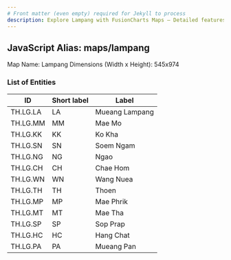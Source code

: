 ```yaml
---
# Front matter (even empty) required for Jekyll to process
description: Explore Lampang with FusionCharts Maps – Detailed features for seamless integration. Try now & enhance your data visualization today! 
---
```


## JavaScript Alias: maps/lampang

Map Name: Lampang
Dimensions (Width x Height): 545x974

### List of Entities

| ID       | Short label | Label          |
| -------- | ----------- | -------------- |
| TH.LG.LA | LA          | Mueang Lampang |
| TH.LG.MM | MM          | Mae Mo         |
| TH.LG.KK | KK          | Ko Kha         |
| TH.LG.SN | SN          | Soem Ngam      |
| TH.LG.NG | NG          | Ngao           |
| TH.LG.CH | CH          | Chae Hom       |
| TH.LG.WN | WN          | Wang Nuea      |
| TH.LG.TH | TH          | Thoen          |
| TH.LG.MP | MP          | Mae Phrik      |
| TH.LG.MT | MT          | Mae Tha        |
| TH.LG.SP | SP          | Sop Prap       |
| TH.LG.HC | HC          | Hang Chat      |
| TH.LG.PA | PA          | Mueang Pan     |
